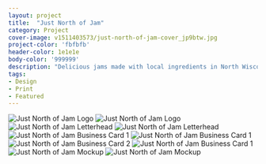 ```yaml
---
layout: project
title:  "Just North of Jam"
category: Project
cover-image: v1511403573/just-north-of-jam-cover_jp9btw.jpg
project-color: 'fbfbfb'
header-color: 1e1e1e
body-color: '999999'
description: "Delicious jams made with local ingredients in North Wisconsin is the base of this project. Anne is a friend of a coworker I had and she had just started her own jam making business called <em><strong>Just North of Jam</strong></em>. She was looking to have a visual identity package to launch with and my coworker sent her to me! The idea was to keep it simple and clean with a hint of Northern Wisconsin woods. Alongside the logo design I wanted to give her some graphical elements that she could carry throughout the brand, which transformed into the geometric arrows."
tags:
- Design
- Print
- Featured
---
```

<div class="grid-2_half fade-me">
  <img class="lazyload" alt="Just North of Jam Logo" src="https://res.cloudinary.com/iambramer/image/upload/e_blur:600,dpr_auto,f_auto,q_10,w_100/v1512892542/just-north-of-jam-logo_d2eqfk.jpg" data-srcset="https://res.cloudinary.com/iambramer/image/upload/dpr_auto,f_auto,q_auto,w_1600/v1512892542/just-north-of-jam-logo_d2eqfk.jpg 1900w,
  https://res.cloudinary.com/iambramer/image/upload/dpr_auto,f_auto,q_auto,w_1200/v1512892542/just-north-of-jam-logo_d2eqfk.jpg 1400w,
  https://res.cloudinary.com/iambramer/image/upload/dpr_auto,f_auto,q_auto,w_800/v1512892542/just-north-of-jam-logo_d2eqfk.jpg 1000w,
  https://res.cloudinary.com/iambramer/image/upload/dpr_auto,f_auto,q_auto,w_400/v1512892542/just-north-of-jam-logo_d2eqfk.jpg 400w">
    <noscript>
    <img alt="Just North of Jam Logo"
      src="https://res.cloudinary.com/iambramer/image/upload/dpr_auto,f_auto,q_auto,w_1600/v1512892542/just-north-of-jam-logo_d2eqfk.jpg"
      srcset="https://res.cloudinary.com/iambramer/image/upload/dpr_auto,f_auto,q_auto,w_1600/v1512892542/just-north-of-jam-logo_d2eqfk.jpg 1900w,
      https://res.cloudinary.com/iambramer/image/upload/dpr_auto,f_auto,q_auto,w_1200/v1512892542/just-north-of-jam-logo_d2eqfk.jpg 1400w,
      https://res.cloudinary.com/iambramer/image/upload/dpr_auto,f_auto,q_auto,w_800/v1512892542/just-north-of-jam-logo_d2eqfk.jpg 1000w,
      https://res.cloudinary.com/iambramer/image/upload/dpr_auto,f_auto,q_auto,w_400/v1512892542/just-north-of-jam-logo_d2eqfk.jpg 400w">
    </noscript>
</div>
<div class="grid-2_half fade-me">
  <img class="lazyload" alt="Just North of Jam Letterhead" src="https://res.cloudinary.com/iambramer/image/upload/e_blur:600,dpr_auto,f_auto,q_10,w_100/v1512892541/just-north-of-jam-letterhead_xmxvgu.jpg" data-srcset="https://res.cloudinary.com/iambramer/image/upload/dpr_auto,f_auto,q_auto,w_1600/v1512892541/just-north-of-jam-letterhead_xmxvgu.jpg 1900w,
  https://res.cloudinary.com/iambramer/image/upload/dpr_auto,f_auto,q_auto,w_1200/v1512892541/just-north-of-jam-letterhead_xmxvgu.jpg 1400w,
  https://res.cloudinary.com/iambramer/image/upload/dpr_auto,f_auto,q_auto,w_800/v1512892541/just-north-of-jam-letterhead_xmxvgu.jpg 1000w,
  https://res.cloudinary.com/iambramer/image/upload/dpr_auto,f_auto,q_auto,w_400/v1512892541/just-north-of-jam-letterhead_xmxvgu.jpg 400w">
    <noscript>
    <img alt="Just North of Jam Letterhead"
      src="https://res.cloudinary.com/iambramer/image/upload/dpr_auto,f_auto,q_auto,w_1600/v1512892541/just-north-of-jam-letterhead_xmxvgu.jpg"
      srcset="https://res.cloudinary.com/iambramer/image/upload/dpr_auto,f_auto,q_auto,w_1600/v1512892541/just-north-of-jam-letterhead_xmxvgu.jpg 1900w,
      https://res.cloudinary.com/iambramer/image/upload/dpr_auto,f_auto,q_auto,w_1200/v1512892541/just-north-of-jam-letterhead_xmxvgu.jpg 1400w,
      https://res.cloudinary.com/iambramer/image/upload/dpr_auto,f_auto,q_auto,w_800/v1512892541/just-north-of-jam-letterhead_xmxvgu.jpg 1000w,
      https://res.cloudinary.com/iambramer/image/upload/dpr_auto,f_auto,q_auto,w_400/v1512892541/just-north-of-jam-letterhead_xmxvgu.jpg 400w">
    </noscript>
</div>


<div class="grid-2_half fade-me box-shadow-light">
  <img class="lazyload" alt="Just North of Jam Business Card 1" src="https://res.cloudinary.com/iambramer/image/upload/e_blur:600,dpr_auto,f_auto,q_10,w_100/v1512892542/just-north-of-jam-business-card-1_mcqhdp.jpg" data-srcset="https://res.cloudinary.com/iambramer/image/upload/dpr_auto,f_auto,q_auto,w_1600/v1512892542/just-north-of-jam-business-card-1_mcqhdp.jpg 1900w,
  https://res.cloudinary.com/iambramer/image/upload/dpr_auto,f_auto,q_auto,w_1200/v1512892542/just-north-of-jam-business-card-1_mcqhdp.jpg 1400w,
  https://res.cloudinary.com/iambramer/image/upload/dpr_auto,f_auto,q_auto,w_800/v1512892542/just-north-of-jam-business-card-1_mcqhdp.jpg 1000w,
  https://res.cloudinary.com/iambramer/image/upload/dpr_auto,f_auto,q_auto,w_400/v1512892542/just-north-of-jam-business-card-1_mcqhdp.jpg 400w">
    <noscript>
    <img alt="Just North of Jam Business Card 1"
      src="https://res.cloudinary.com/iambramer/image/upload/dpr_auto,f_auto,q_auto,w_1600/v1512892542/just-north-of-jam-business-card-1_mcqhdp.jpg"
      srcset="https://res.cloudinary.com/iambramer/image/upload/dpr_auto,f_auto,q_auto,w_1600/v1512892542/just-north-of-jam-business-card-1_mcqhdp.jpg 1900w,
      https://res.cloudinary.com/iambramer/image/upload/dpr_auto,f_auto,q_auto,w_1200/v1512892542/just-north-of-jam-business-card-1_mcqhdp.jpg 1400w,
      https://res.cloudinary.com/iambramer/image/upload/dpr_auto,f_auto,q_auto,w_800/v1512892542/just-north-of-jam-business-card-1_mcqhdp.jpg 1000w,
      https://res.cloudinary.com/iambramer/image/upload/dpr_auto,f_auto,q_auto,w_400/v1512892542/just-north-of-jam-business-card-1_mcqhdp.jpg 400w">
    </noscript>
</div>
<div class="grid-2_half fade-me box-shadow-light">
  <img class="lazyload" alt="Just North of Jam Business Card 2" src="https://res.cloudinary.com/iambramer/image/upload/e_blur:600,dpr_auto,f_auto,q_10,w_100/v1512892542/just-north-of-jam-business-card-2_bkxrt4.jpg" data-srcset="https://res.cloudinary.com/iambramer/image/upload/dpr_auto,f_auto,q_auto,w_1600/v1512892542/just-north-of-jam-business-card-2_bkxrt4.jpg 1900w,
  https://res.cloudinary.com/iambramer/image/upload/dpr_auto,f_auto,q_auto,w_1200/v1512892542/just-north-of-jam-business-card-2_bkxrt4.jpg 1400w,
  https://res.cloudinary.com/iambramer/image/upload/dpr_auto,f_auto,q_auto,w_800/v1512892542/just-north-of-jam-business-card-2_bkxrt4.jpg 1000w,
  https://res.cloudinary.com/iambramer/image/upload/dpr_auto,f_auto,q_auto,w_400/v1512892542/just-north-of-jam-business-card-2_bkxrt4.jpg 400w">
    <noscript>
    <img alt="Just North of Jam Business Card 1"
      src="https://res.cloudinary.com/iambramer/image/upload/dpr_auto,f_auto,q_auto,w_1600/v1512892542/just-north-of-jam-business-card-2_bkxrt4.jpg"
      srcset="https://res.cloudinary.com/iambramer/image/upload/dpr_auto,f_auto,q_auto,w_1600/v1512892542/just-north-of-jam-business-card-2_bkxrt4.jpg 1900w,
      https://res.cloudinary.com/iambramer/image/upload/dpr_auto,f_auto,q_auto,w_1200/v1512892542/just-north-of-jam-business-card-2_bkxrt4.jpg 1400w,
      https://res.cloudinary.com/iambramer/image/upload/dpr_auto,f_auto,q_auto,w_800/v1512892542/just-north-of-jam-business-card-2_bkxrt4.jpg 1000w,
      https://res.cloudinary.com/iambramer/image/upload/dpr_auto,f_auto,q_auto,w_400/v1512892542/just-north-of-jam-business-card-2_bkxrt4.jpg 400w">
    </noscript>
</div>


<div class="grid-2_full fade-me">
  <img class="lazyload" alt="Just North of Jam Mockup"
  src="https://res.cloudinary.com/iambramer/image/upload/e_blur:600,dpr_auto,f_auto,q_10,w_100/v1511403573/just-north-of-jam-cover_jp9btw.jpg"
  data-srcset="https://res.cloudinary.com/iambramer/image/upload/dpr_auto,f_auto,q_auto,w_1600/v1511403573/just-north-of-jam-cover_jp9btw.jpg 1900w,
  https://res.cloudinary.com/iambramer/image/upload/dpr_auto,f_auto,q_auto,w_1200/v1511403573/just-north-of-jam-cover_jp9btw.jpg 1400w,
  https://res.cloudinary.com/iambramer/image/upload/dpr_auto,f_auto,q_auto,w_800/v1511403573/just-north-of-jam-cover_jp9btw.jpg 1000w,
  https://res.cloudinary.com/iambramer/image/upload/dpr_auto,f_auto,q_auto,w_400/v1511403573/just-north-of-jam-cover_jp9btw.jpg 400w">
    <noscript>
    <img alt="Just North of Jam Mockup"
      src="https://res.cloudinary.com/iambramer/image/upload/dpr_auto,f_auto,q_auto,w_1600/v1511403573/just-north-of-jam-cover_jp9btw.jpg"
      srcset="https://res.cloudinary.com/iambramer/image/upload/dpr_auto,f_auto,q_auto,w_1600/v1511403573/just-north-of-jam-cover_jp9btw.jpg 1900w,
      https://res.cloudinary.com/iambramer/image/upload/dpr_auto,f_auto,q_auto,w_1200/v1511403573/just-north-of-jam-cover_jp9btw.jpg 1400w,
      https://res.cloudinary.com/iambramer/image/upload/dpr_auto,f_auto,q_auto,w_800/v1511403573/just-north-of-jam-cover_jp9btw.jpg 1000w,
      https://res.cloudinary.com/iambramer/image/upload/dpr_auto,f_auto,q_auto,w_400/v1511403573/just-north-of-jam-cover_jp9btw.jpg 400w">
    </noscript>
</div>
